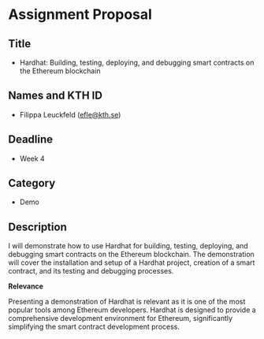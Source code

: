 # Assignment Proposal

## Title

* Hardhat: Building, testing, deploying, and debugging smart contracts on the Ethereum blockchain 

## Names and KTH ID

* Filippa Leuckfeld (efle@kth.se)

## Deadline

* Week 4

## Category

* Demo

## Description
I will demonstrate how to use Hardhat for building, testing, deploying, and debugging smart contracts on the Ethereum blockchain. The demonstration will cover the installation and setup of a Hardhat project, creation of a smart contract, and its testing and debugging processes.

**Relevance**

Presenting a demonstration of Hardhat is relevant as it is one of the most popular tools among Ethereum developers. Hardhat is designed to provide a comprehensive development environment for Ethereum, significantly simplifying the smart contract development process.
